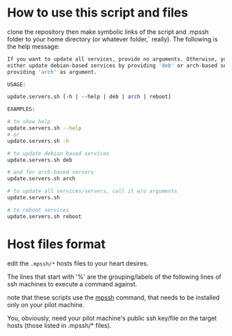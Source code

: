 # How to use this script and files

clone the repository then make symbolic links of the script and .mpssh folder to your home directory (or whatever folder,` really). The following is the help message:

```sh
If you want to update all services, provide no arguments. Otherwise, you can
either update debian-based services by providing 'deb' or arch-based services by
providing 'arch' as argument.

USAGE:

update.servers.sh [-h | --help | deb | arch | reboot]

EXAMPLES:

# to show help
update.servers.sh --help
# or
update.servers.sh -h

# to update debian based services
update.servers.sh deb

# and for arch-based servers
update.servers.sh arch

# to update all services/servers, call it w/o arguments
update.servers.sh

# to reboot services
update.servers.sh reboot
```

# Host files format
edit the <code>.mpssh/*</code> hosts files to your heart desires.

The lines that start with '%' are the grouping/labels of the following lines of ssh machines to execute a command against.

note that these scripts use the <a href="https://github.com/ndenev/mpssh">mpssh</a> command, that needs to be installed only on your pilot machine.

You, obviously, need your pilot machine's public ssh key/file on the target hosts (those listed in .mpssh/* files). 
